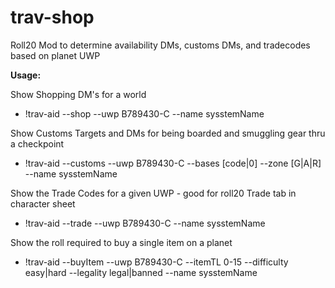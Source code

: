 # trav-shop
Roll20 Mod to determine availability DMs, customs DMs, and tradecodes based on planet UWP

**Usage:** 

Show Shopping DM's for a world

* !trav-aid --shop    --uwp B789430-C --name sysstemName

Show Customs Targets and DMs for being boarded and smuggling gear thru a checkpoint

* !trav-aid --customs --uwp B789430-C --bases [code|0] --zone [G|A|R] --name sysstemName

Show the Trade Codes for a given UWP - good for roll20 Trade tab in character sheet

* !trav-aid --trade   --uwp B789430-C --name sysstemName

Show the roll required to buy a single item on a planet

* !trav-aid --buyItem --uwp B789430-C --itemTL 0-15 --difficulty easy|hard  --legality legal|banned --name sysstemName
